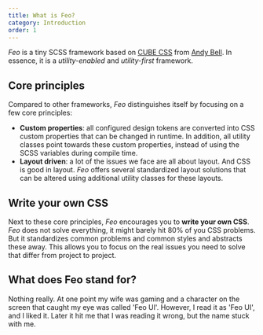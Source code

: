 ```yaml
---
title: What is Feo?
category: Introduction
order: 1
---
```


_Feo_ is a tiny SCSS framework based on [CUBE CSS](https://cube.fyi/) from [Andy Bell](https://twitter.com/piccalilli_). In essence, it is a _utility-enabled_ and _utility-first_ framework.

## Core principles

Compared to other frameworks, _Feo_ distinguishes itself by focusing on a few core principles:

- **Custom properties**: all configured design tokens are converted into CSS custom properties that can be changed in runtime. In addition, all utility classes point towards these custom properties, instead of using the SCSS variables during compile time.
- **Layout driven**: a lot of the issues we face are all about layout. And CSS is good in layout. _Feo_ offers several standardized layout solutions that can be altered using additional utility classes for these layouts.

## Write your own CSS

Next to these core principles, _Feo_ encourages you to **write your own CSS**. _Feo_ does not solve everything, it might barely hit 80% of you CSS problems. But it standardizes common problems and common styles and abstracts these away. This allows you to focus on the real issues you need to solve that differ from project to project.

## What does Feo stand for?

Nothing really. At one point my wife was gaming and a character on the screen that caught my eye was called 'Feo Ul'. However, I read it as 'Feo UI', and I liked it. Later it hit me that I was reading it wrong, but the name stuck with me.
